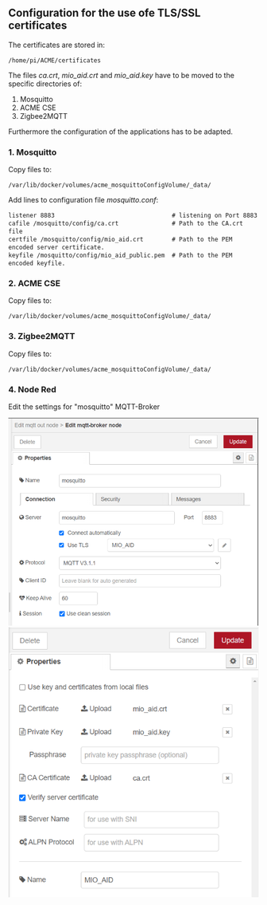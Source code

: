 ## Configuration for the use ofe TLS/SSL certificates ##

The certificates are stored in:
```
/home/pi/ACME/certificates
```

The files *ca.crt*, *mio_aid.crt* and *mio_aid.key* have to be moved to the specific directories of:
1. Mosquitto
2. ACME CSE
3. Zigbee2MQTT

Furthermore the configuration of the applications has to be adapted.

### 1. Mosquitto ###
Copy files to:
```
/var/lib/docker/volumes/acme_mosquittoConfigVolume/_data/
```

Add lines to configuration file *mosquitto.conf*:
```
listener 8883                                 # listening on Port 8883
cafile /mosquitto/config/ca.crt               # Path to the CA.crt file
certfile /mosquitto/config/mio_aid.crt        # Path to the PEM encoded server certificate.
keyfile /mosquitto/config/mio_aid_public.pem  # Path to the PEM encoded keyfile.

```

### 2. ACME CSE ###
Copy files to:
```
/var/lib/docker/volumes/acme_mosquittoConfigVolume/_data/
```



### 3. Zigbee2MQTT ###
Copy files to:
```
/var/lib/docker/volumes/acme_mosquittoConfigVolume/_data/
```

### 4. Node Red ###
Edit the settings for "mosquitto" MQTT-Broker

![Change the Port to 8333](Node_Red_MQTT_TLS_1.png)
![Upload Certificates](Node_Red_MQTT_TLS_2.png)